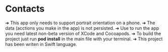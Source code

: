 # Contacts

➔ This app only needs to support portrait orientation on a phone.
➔ The data (acctions you make in the app) is not persisted.
➔ Use to run the app you need latest non-beta version of XCode and Cocoapods.
➔ To build the project just run **pod install** in the main file with your terminal.
➔ This project has been writen in Swift language.
